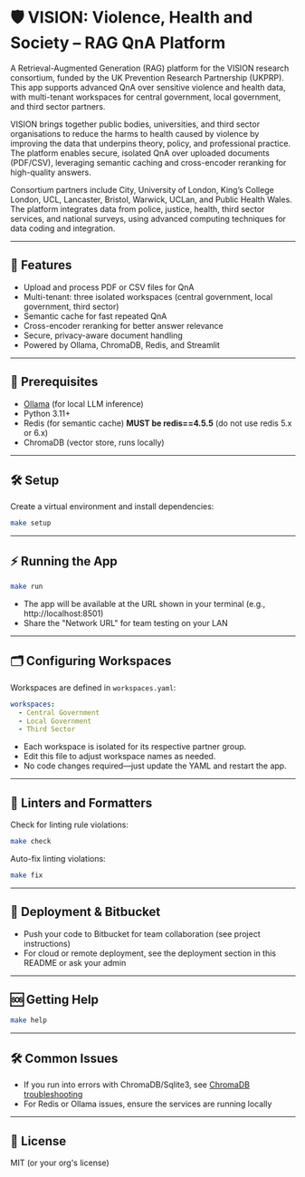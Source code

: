 # 🛡️ VISION: Violence, Health and Society – RAG QnA Platform

A Retrieval-Augmented Generation (RAG) platform for the VISION research consortium, funded by the UK Prevention Research Partnership (UKPRP). This app supports advanced QnA over sensitive violence and health data, with multi-tenant workspaces for central government, local government, and third sector partners.

VISION brings together public bodies, universities, and third sector organisations to reduce the harms to health caused by violence by improving the data that underpins theory, policy, and professional practice. The platform enables secure, isolated QnA over uploaded documents (PDF/CSV), leveraging semantic caching and cross-encoder reranking for high-quality answers.

Consortium partners include City, University of London, King’s College London, UCL, Lancaster, Bristol, Warwick, UCLan, and Public Health Wales. The platform integrates data from police, justice, health, third sector services, and national surveys, using advanced computing techniques for data coding and integration.

---

## 🚀 Features
- Upload and process PDF or CSV files for QnA
- Multi-tenant: three isolated workspaces (central government, local government, third sector)
- Semantic cache for fast repeated QnA
- Cross-encoder reranking for better answer relevance
- Secure, privacy-aware document handling
- Powered by Ollama, ChromaDB, Redis, and Streamlit

---

## 🤖 Prerequisites
- [Ollama](https://ollama.dev/download) (for local LLM inference)
- Python 3.11+
- Redis (for semantic cache) **MUST be redis==4.5.5** (do not use redis 5.x or 6.x)
- ChromaDB (vector store, runs locally)

---

## 🛠️ Setup

Create a virtual environment and install dependencies:

```sh
make setup
```

---

## ⚡️ Running the App

```sh
make run
```

- The app will be available at the URL shown in your terminal (e.g., http://localhost:8501)
- Share the "Network URL" for team testing on your LAN

---

## 🗂️ Configuring Workspaces

Workspaces are defined in `workspaces.yaml`:

```yaml
workspaces:
  - Central Government
  - Local Government
  - Third Sector
```

- Each workspace is isolated for its respective partner group.
- Edit this file to adjust workspace names as needed.
- No code changes required—just update the YAML and restart the app.

---

## 🧹 Linters and Formatters

Check for linting rule violations:

```sh
make check
```

Auto-fix linting violations:

```sh
make fix
```

---

## 📝 Deployment & Bitbucket
- Push your code to Bitbucket for team collaboration (see project instructions)
- For cloud or remote deployment, see the deployment section in this README or ask your admin

---

## 🆘 Getting Help

```sh
make help
```

---

## 🛠️ Common Issues
- If you run into errors with ChromaDB/Sqlite3, see [ChromaDB troubleshooting](https://docs.trychroma.com/troubleshooting#sqlite)
- For Redis or Ollama issues, ensure the services are running locally

---

## 📄 License
MIT (or your org's license)
